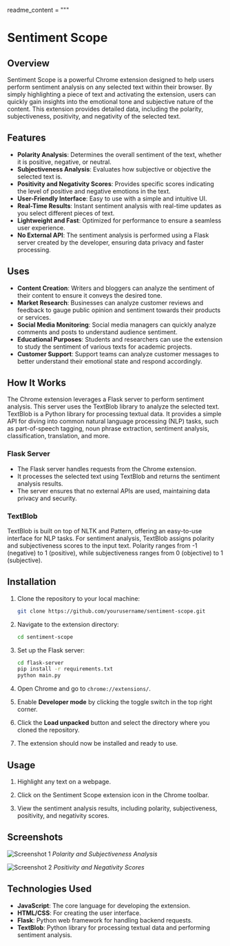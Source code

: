 
readme_content = """
# Sentiment Scope

## Overview

Sentiment Scope is a powerful Chrome extension designed to help users perform sentiment analysis on any selected text within their browser. By simply highlighting a piece of text and activating the extension, users can quickly gain insights into the emotional tone and subjective nature of the content. This extension provides detailed data, including the polarity, subjectiveness, positivity, and negativity of the selected text.

## Features

- **Polarity Analysis**: Determines the overall sentiment of the text, whether it is positive, negative, or neutral.
- **Subjectiveness Analysis**: Evaluates how subjective or objective the selected text is.
- **Positivity and Negativity Scores**: Provides specific scores indicating the level of positive and negative emotions in the text.
- **User-Friendly Interface**: Easy to use with a simple and intuitive UI.
- **Real-Time Results**: Instant sentiment analysis with real-time updates as you select different pieces of text.
- **Lightweight and Fast**: Optimized for performance to ensure a seamless user experience.
- **No External API**: The sentiment analysis is performed using a Flask server created by the developer, ensuring data privacy and faster processing.

## Uses

- **Content Creation**: Writers and bloggers can analyze the sentiment of their content to ensure it conveys the desired tone.
- **Market Research**: Businesses can analyze customer reviews and feedback to gauge public opinion and sentiment towards their products or services.
- **Social Media Monitoring**: Social media managers can quickly analyze comments and posts to understand audience sentiment.
- **Educational Purposes**: Students and researchers can use the extension to study the sentiment of various texts for academic projects.
- **Customer Support**: Support teams can analyze customer messages to better understand their emotional state and respond accordingly.

## How It Works

The Chrome extension leverages a Flask server to perform sentiment analysis. This server uses the TextBlob library to analyze the selected text. TextBlob is a Python library for processing textual data. It provides a simple API for diving into common natural language processing (NLP) tasks, such as part-of-speech tagging, noun phrase extraction, sentiment analysis, classification, translation, and more.

### Flask Server

- The Flask server handles requests from the Chrome extension.
- It processes the selected text using TextBlob and returns the sentiment analysis results.
- The server ensures that no external APIs are used, maintaining data privacy and security.

### TextBlob

TextBlob is built on top of NLTK and Pattern, offering an easy-to-use interface for NLP tasks. For sentiment analysis, TextBlob assigns polarity and subjectiveness scores to the input text. Polarity ranges from -1 (negative) to 1 (positive), while subjectiveness ranges from 0 (objective) to 1 (subjective).

## Installation

1. Clone the repository to your local machine:
    ```sh
    git clone https://github.com/yourusername/sentiment-scope.git
    ```

2. Navigate to the extension directory:
    ```sh
    cd sentiment-scope
    ```

3. Set up the Flask server:
    ```sh
    cd flask-server
    pip install -r requirements.txt
    python main.py
    ```

4. Open Chrome and go to `chrome://extensions/`.

5. Enable **Developer mode** by clicking the toggle switch in the top right corner.

6. Click the **Load unpacked** button and select the directory where you cloned the repository.

7. The extension should now be installed and ready to use.

## Usage

1. Highlight any text on a webpage.

2. Click on the Sentiment Scope extension icon in the Chrome toolbar.

3. View the sentiment analysis results, including polarity, subjectiveness, positivity, and negativity scores.

## Screenshots

![Screenshot 1](path/to/screenshot1.png)
*Polarity and Subjectiveness Analysis*

![Screenshot 2](path/to/screenshot2.png)
*Positivity and Negativity Scores*

## Technologies Used

- **JavaScript**: The core language for developing the extension.
- **HTML/CSS**: For creating the user interface.
- **Flask**: Python web framework for handling backend requests.
- **TextBlob**: Python library for processing textual data and performing sentiment analysis.

